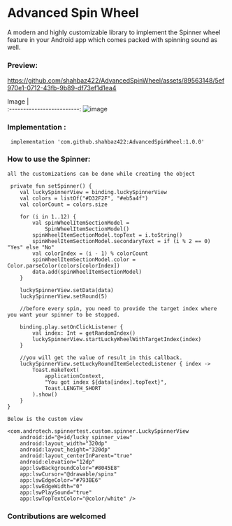 # Advanced Spin Wheel
A modern and highly customizable library to implement the Spinner wheel feature in your Android app which comes packed with spinning sound as well.

### Preview:

https://github.com/shahbaz422/AdvancedSpinWheel/assets/89563148/5ef970e1-0712-43fb-9b89-df73ef1d1ea4

Image             |        
:-------------------------:
![image](https://github.com/shahbaz422/AdvancedSpinWheel/assets/89563148/2aaf97ed-762d-40cd-a506-41bd36628406)  


### Implementation : 
```
 implementation 'com.github.shahbaz422:AdvancedSpinWheel:1.0.0'

```

### How to use the Spinner: 
`all the customizations can be done while creating the object`



     private fun setSpinner() {
        val luckySpinnerView = binding.luckySpinnerView
        val colors = listOf("#D32F2F", "#eb5a4f")
        val colorCount = colors.size
        
        for (i in 1..12) {
            val spinWheelItemSectionModel =
                SpinWheelItemSectionModel()
            spinWheelItemSectionModel.topText = i.toString()
            spinWheelItemSectionModel.secondaryText = if (i % 2 == 0) "Yes" else "No"
            val colorIndex = (i - 1) % colorCount
            spinWheelItemSectionModel.color = Color.parseColor(colors[colorIndex])
            data.add(spinWheelItemSectionModel)
        }
        
        luckySpinnerView.setData(data)
        luckySpinnerView.setRound(5)
        
        //before every spin, you need to provide the target index where you want your spinner to be stopped.
        
        binding.play.setOnClickListener {
            val index: Int = getRandomIndex()
            luckySpinnerView.startLuckyWheelWithTargetIndex(index)
        }

        //you will get the value of result in this callback.
        luckySpinnerView.setLuckyRoundItemSelectedListener { index ->
            Toast.makeText(
                applicationContext,
                "You got index ${data[index].topText}",
                Toast.LENGTH_SHORT
            ).show()
        }
    }


`Below is the custom view`

    <com.androtech.spinnertest.custom.spinner.LuckySpinnerView
        android:id="@+id/lucky_spinner_view"
        android:layout_width="320dp"
        android:layout_height="320dp"
        android:layout_centerInParent="true"
        android:elevation="12dp"
        app:lswBackgroundColor="#8045E8"
        app:lswCursor="@drawable/spinx"
        app:lswEdgeColor="#793BE6"
        app:lswEdgeWidth="0"
        app:lswPlaySound="true"
        app:lswTopTextColor="@color/white" />
  

### Contributions are welcomed
